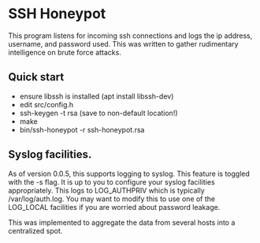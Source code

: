 # SSH Honeypot

This program listens for incoming ssh connections and logs the ip
address, username, and password used. This was written to gather
rudimentary intelligence on brute force attacks.

## Quick start
- ensure libssh is installed (apt install libssh-dev)
- edit src/config.h
- ssh-keygen -t rsa (save to non-default location!)
- make
- bin/ssh-honeypot -r ssh-honeypot.rsa

## Syslog facilities.

As of version 0.0.5, this supports logging to syslog. This feature
is toggled with the -s flag. It is up to you to configure your
syslog facilities appropriately. This logs to LOG_AUTHPRIV which is
typically /var/log/auth.log. You may want to modify this to use
one of the LOG_LOCAL facilities if you are worried about password
leakage.

This was implemented to aggregate the data from several hosts into
a centralized spot.
